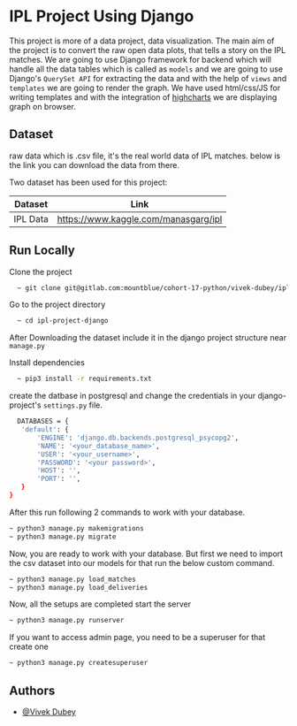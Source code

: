 
# IPL Project Using Django

This project is more of a data project, data visualization. The main aim
of the project is to convert the raw open data plots, that tells a story
on the IPL matches. We are going to use Django framework for backend which
will handle all the data tables which is called as `models` and we are going
to use Django's `QuerySet API` for extracting the data and with the help of
`views` and `templates` we are going to render the graph. We have used
html/css/JS for writing templates and with the integration of [highcharts](https://www.highcharts.com/)
we are displaying graph on browser.

## Dataset

raw data which is .csv file, it's the real world data of IPL matches.
below is the link you can download the data from there.

Two dataset has been used for this project:

| Dataset | Link |
| --- | --- |
| IPL Data | https://www.kaggle.com/manasgarg/ipl |


## Run Locally

Clone the project

```bash
  ~ git clone git@gitlab.com:mountblue/cohort-17-python/vivek-dubey/ipl-project-django.git
```

Go to the project directory

```bash
  ~ cd ipl-project-django
```

After Downloading the dataset include it in the django project structure
near `manage.py`

Install dependencies

```bash
  ~ pip3 install -r requirements.txt
```

create the datbase in postgresql and change the credentials in your
django-project's `settings.py` file.

```bash
  DATABASES = {
   'default': {
       'ENGINE': 'django.db.backends.postgresql_psycopg2',
       'NAME': '<your_database_name>',
       'USER': '<your_username>',
       'PASSWORD': '<your password>',
       'HOST': '',
       'PORT': '',
   }
}
```

After this run following 2 commands to work with your database.

```bash
~ python3 manage.py makemigrations
~ python3 manage.py migrate
```

Now, you are ready to work with your database. But first we need to
import the csv dataset into our models for that run the below custom command.

```bash
~ python3 manage.py load_matches
~ python3 manage.py load_deliveries
```

Now, all the setups are completed start the server

```bash
~ python3 manage.py runserver
```

If you want to access admin page, you need to be a superuser for that
create one

```bash
~ python3 manage.py createsuperuser
```


## Authors

- [@Vivek Dubey](https://www.github.com/VivekCR7)

  

